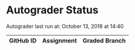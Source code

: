 # Autograder Status
Autograder last run at: October 13, 2018 at 14:40

| GitHub ID | Assignment | Graded Branch |
|-----------|------------|---------------|
